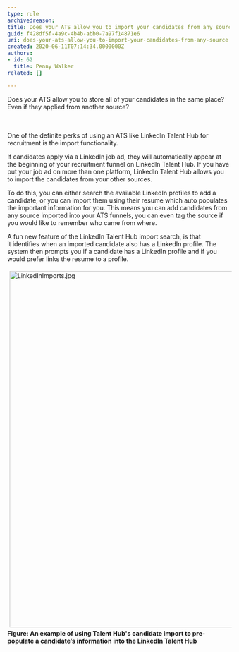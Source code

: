 ```yaml
---
type: rule
archivedreason: 
title: Does your ATS allow you to import your candidates from any source?
guid: f428df5f-4a9c-4b4b-abb0-7a97f14871e6
uri: does-your-ats-allow-you-to-import-your-candidates-from-any-source
created: 2020-06-11T07:14:34.0000000Z
authors:
- id: 62
  title: Penny Walker
related: []

---
```



Does your ATS allow you to store all of your candidates in the same place?&#160;​Even if they applied from another source?<br>
<br><excerpt class='endintro'></excerpt><br>
<p>​One of the definite perks of using an ATS like&#160;LinkedIn Talent Hub for recruitment&#160;is the import functionality.</p><p>If candidates apply via a LinkedIn job ad, they will automatically appear at the beginning of your recruitment funnel on LinkedIn Talent Hub. If you have put your job ad on more than one platform, LinkedIn Talent Hub allows you to import the candidates from your other sources.<br></p><p>To do this, you can either search the available&#160;LinkedIn profiles to add a candidate, or you can import them using their resume which auto populates the important information for you. This means you can add&#160;candidates from any source imported into your&#160;ATS funnels, you can even tag the source if you would like to remember who came from where.&#160;</p><p>A fun new feature of the&#160;LinkedIn Talent Hub import search, is that it&#160;identifies when&#160;an&#160;imported candidate&#160;also has a LinkedIn profile. The system then prompts you if a candidate has a&#160;LinkedIn profile and&#160;if you would prefer links the resume to a profile.<br></p><p><img src="/PublishingImages/LinkedInImports.jpg" alt="LinkedInImports.jpg" style="margin&#58;5px;width&#58;808px;" /><br><span style="font-weight&#58;bold;">Fi​</span><span style="font-weight&#58;bold;">​gure&#58; An example of using Talent Hub's candidate import to&#160;</span><span style="font-weight&#58;bold;">pre-populate</span><span style="font-weight&#58;bold;">&#160;</span><span style="font-weight&#58;bold;">a</span><span style="font-weight&#58;bold;"> </span><span style="font-weight&#58;bold;">candidate’s information into the LinkedIn Talent Hub&#160;</span></p>



